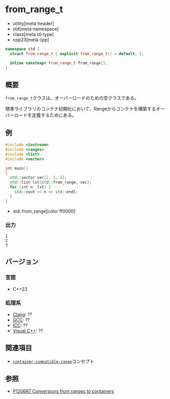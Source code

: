 # from_range_t
* utility[meta header]
* std[meta namespace]
* class[meta id-type]
* cpp23[meta cpp]

```cpp
namespace std {
  struct from_range_t { explicit from_range_t() = default; };

  inline constexpr from_range_t from_range{};
}
```

## 概要
`from_range_t`クラスは、オーバーロードのための空クラスである。

標準ライブラリのコンテナ初期化において、Rangeからコンテナを構築するオーバーロードを定義するためにある。


## 例
```cpp example
#include <iostream>
#include <ranges>
#include <list>
#include <vector>

int main()
{
  std::vector vec{1, 2, 3};
  std::list lst{std::from_range, vec};
  for (int n: lst) {
    std::cout << n << std::endl;
  }
}
```
* std::from_range[color ff0000]

### 出力
```
1
2
3
```


## バージョン
### 言語
- C++23

### 処理系
- [Clang](/implementation.md#clang): ??
- [GCC](/implementation.md#gcc): ??
- [ICC](/implementation.md#icc): ??
- [Visual C++](/implementation.md#visual_cpp): ??


## 関連項目
- [`container-compatible-range`](/reference/exposition-only/container-compatible-range.md)コンセプト


## 参照
- [P1206R7 Conversions from ranges to containers](https://www.open-std.org/jtc1/sc22/wg21/docs/papers/2022/p1206r7.pdf)
